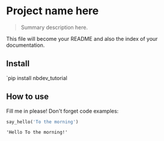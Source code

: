 # Project name here
> Summary description here.


This file will become your README and also the index of your documentation.

## Install

`pip install nbdev_tutorial

## How to use

Fill me in please! Don't forget code examples:

```python
say_hello('To the morning')
```




    'Hello To the morning!'


